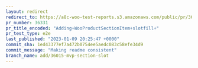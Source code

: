 ```yaml
---
layout: redirect
redirect_to: https://a8c-woo-test-reports.s3.amazonaws.com/public/pr/36331/e2e/index.html
pr_number: 36331
pr_title_encoded: "Adding+WooProductSectionItem+slotfill+"
pr_test_type: e2e
last_published: "2023-01-09 20:25:47 +0000"
commit_sha: 1ed43377ef7a472b0754ee5aedc083c58efe34d9
commit_message: "Making readme consistent"
branch_name: add/36015-mvp-section-slot
---
```

